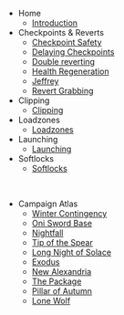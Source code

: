 <!-- docs/_sidebar.md -->
- Home
    - [Introduction](README.md "Introduction")
- Checkpoints & Reverts
    - [Checkpoint Safety](checkpoints/checkpoint-safety.md "Checkpoint Safety")
    - [Delaying Checkpoints](checkpoints/delaying-checkpoints.md "Delaying Checkpoints")
    - [Double reverting](checkpoints/double-reverting.md "Double reverting")
    - [Health Regeneration](checkpoints/health-regen.md "Health Regeneration")
    - [Jeffrey](checkpoints/jeffrey.md "Jeffrey")
    - [Revert Grabbing](checkpoints/revert-grabbing.md "Revert Grabbing")
- Clipping
    - [Clipping](clipping/clipping.md "Clipping")
- Loadzones 
    - [Loadzones](loadzones/loadzone.md "Loadzones")
- Launching
    - [Launching](launching/launching.md "Loadzones")
- Softlocks
    - [Softlocks](softlocks/softlock.md "Softlocks")

_‎‎‎‎‎‎‎_

- Campaign Atlas
    - [Winter Contingency](atlas/Winter-Contingency.md "Winter Contingency")
    - [Oni Sword Base](atlas/Oni-Sword-Base.md "Oni Sword Base")
    - [Nightfall](atlas/Nightfall.md "Nightfall")
    - [Tip of the Spear](atlas/Tip-of-the-Spear.md "Tip of the Spear")
    - [Long Night of Solace](atlas/Long-Night-of-Solace.md "Long Night of Solace")
    - [Exodus](atlas/Exodus.md "Exodus")
    - [New Alexandria](atlas/New-Alexandria.md "New Alexandria")
    - [The Package](atlas/The-Package.md "The Package")
    - [Pillar of Autumn](atlas/Pillar-of-Autumn.md "Pillar of Autumn")
    - [Lone Wolf](atlas/Lone-Wolf.md "Lone Wolf")